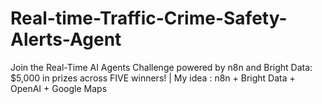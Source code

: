 # Real-time-Traffic-Crime-Safety-Alerts-Agent
Join the Real-Time AI Agents Challenge powered by n8n and Bright Data: $5,000 in prizes across FIVE winners! | My idea : n8n + Bright Data + OpenAI + Google Maps 
